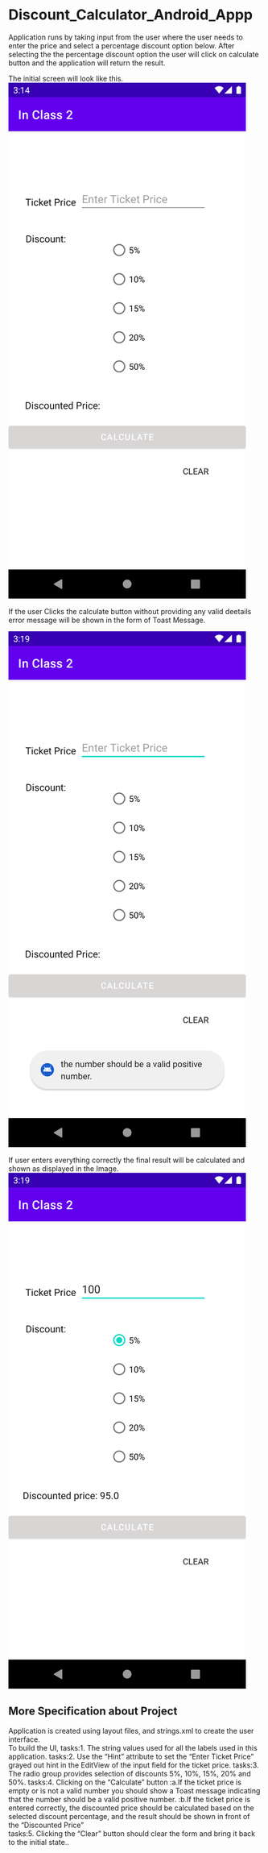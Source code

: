 # Discount_Calculator_Android_Appp

Application runs by taking input from the user where the user needs to enter the price and select a percentage discount option below. After selecting the the percentage discount option the user will click on calculate button and the application will return the result.

The initial screen will look like this.
![alt text](https://github.com/neelbshah18/Discount_Calculator_Android_Appp/blob/master/Intial%20Screen.png)

If the user Clicks the calculate button without providing any valid deetails error message will be shown in the form of Toast Message.

![alt text](https://github.com/neelbshah18/Discount_Calculator_Android_Appp/blob/master/Error%20Message.png)

If user enters everything correctly the final result will be calculated and shown as displayed in the Image.
![alt text](https://github.com/neelbshah18/Discount_Calculator_Android_Appp/blob/master/Final%20Result.png)

More Specification about Project
-------------------------------------
Application is created  using  layout  files,  and  strings.xml  to  create  the  user  interface.  
To  build  the  UI, 
tasks:1. The  string  values  used  for  all  the  labels  used  in  this  application. 
tasks:2. Use the “Hint” attribute to set the “Enter Ticket Price” grayed out hint in the EditView of the input field for the ticket price.
tasks:3. The radio group provides selection of discounts 5%, 10%, 15%, 20% and 50%. 
tasks:4. Clicking on the “Calculate” button
      :a.If  the  ticket  price  is  empty  or  is  not  a  valid  number  you  should  show  a  Toast message indicating that the number should be a valid                  positive number.
      :b.If  the  ticket  price  is  entered  correctly,  the  discounted  price  should  be  calculated based  on  the  selected  discount  percentage,  and  the            result  should  be  shown  in front  of  the  “Discounted  Price”  
tasks:5. Clicking the “Clear” button should clear the form and bring it back to the initial state..

